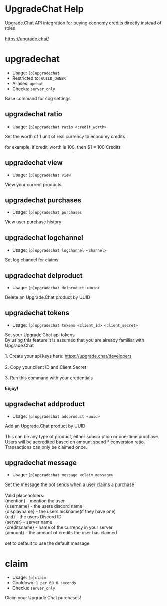 # UpgradeChat Help

Upgrade.Chat API integration for buying economy credits directly instead of roles<br/><br/>https://upgrade.chat/

# upgradechat
 - Usage: `[p]upgradechat `
 - Restricted to: `GUILD_OWNER`
 - Aliases: `upchat`
 - Checks: `server_only`

Base command for cog settings

## upgradechat ratio
 - Usage: `[p]upgradechat ratio <credit_worth> `

Set the worth of 1 unit of real currency to economy credits<br/><br/>for example, if credit_worth is 100, then $1 = 100 Credits

## upgradechat view
 - Usage: `[p]upgradechat view `

View your current products

## upgradechat purchases
 - Usage: `[p]upgradechat purchases `

View user purchase history

## upgradechat logchannel
 - Usage: `[p]upgradechat logchannel <channel> `

Set log channel for claims

## upgradechat delproduct
 - Usage: `[p]upgradechat delproduct <uuid> `

Delete an Upgrade.Chat product by UUID

## upgradechat tokens
 - Usage: `[p]upgradechat tokens <client_id> <client_secret> `

Set your Upgrade.Chat api tokens<br/>By using this feature it is assumed that you are already familiar with Upgrade.Chat<br/><br/>1. Create your api keys here: https://upgrade.chat/developers<br/><br/>2. Copy your client ID and Client Secret<br/><br/>3. Run this command with your credentials<br/><br/>**Enjoy!**

## upgradechat addproduct
 - Usage: `[p]upgradechat addproduct <uuid> `

Add an Upgrade.Chat product by UUID<br/><br/>This can be any type of product, either subscription or one-time purchase.<br/>Users will be accredited based on amount spend * conversion ratio.<br/>Transactions can only be claimed once.

## upgradechat message
 - Usage: `[p]upgradechat message <claim_message> `

Set the message the bot sends when a user claims a purchase<br/><br/>Valid placeholders:<br/>{mention} - mention the user<br/>{username} - the users discord name<br/>{displayname} - the users nickname(if they have one)<br/>{uid} - the users Discord ID<br/>{server} - server name<br/>{creditsname} - name of the currency in your server<br/>{amount} - the amount of credits the user has claimed<br/><br/>set to default to use the default message

# claim
 - Usage: `[p]claim `
 - Cooldown: `1 per 60.0 seconds`
 - Checks: `server_only`

Claim your Upgrade.Chat purchases!

